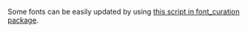 Some fonts can be easily updated by using [this script in font_curation package](https://github.com/sanskrit-coders/sanskrit-fonts/blob/master/font_curation/update_fonts.py).